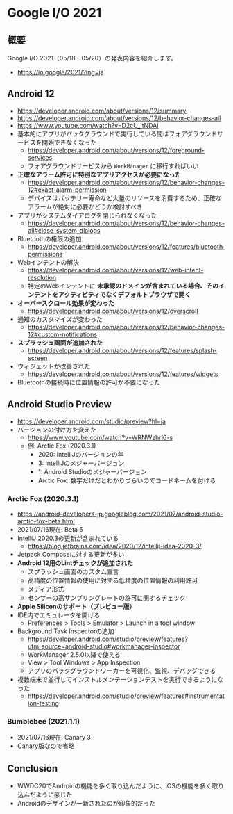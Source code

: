 # Google I/O 2021

## 概要

Google I/O 2021（05/18 - 05/20）の発表内容を紹介します。

- https://io.google/2021/?lng=ja

## Android 12

- https://developer.android.com/about/versions/12/summary
- https://developer.android.com/about/versions/12/behavior-changes-all
- https://www.youtube.com/watch?v=D2cU_itNDAI
- 基本的にアプリがバックグラウンドで実行している間はフォアグラウンドサービスを開始できなくなった
  - https://developer.android.com/about/versions/12/foreground-services
  - フォアグラウンドサービスから `WorkManager` に移行すればいい
- __正確なアラーム許可に特別なアプリアクセスが必要になった__
  - https://developer.android.com/about/versions/12/behavior-changes-12#exact-alarm-permission
  - デバイスはバッテリー寿命など大量のリソースを消費するため、正確なアラームが絶対に必要かどうか検討すべき
- アプリがシステムダイアログを閉じられなくなった
  - https://developer.android.com/about/versions/12/behavior-changes-all#close-system-dialogs
- Bluetoothの権限の追加
  - https://developer.android.com/about/versions/12/features/bluetooth-permissions
- Webインテントの解決
  - https://developer.android.com/about/versions/12/web-intent-resolution
  - 特定のWebインテントに __未承認のドメインが含まれている場合、そのインテントをアクティビティでなくデフォルトブラウザで開く__
- __オーバースクロール効果が変わった__
  - https://developer.android.com/about/versions/12/overscroll
- 通知のカスタマイズが変わった
  - https://developer.android.com/about/versions/12/behavior-changes-12#custom-notifications
- __スプラッシュ画面が追加された__
  - https://developer.android.com/about/versions/12/features/splash-screen
- ウィジェットが改善された
  - https://developer.android.com/about/versions/12/features/widgets
- Bluetoothの接続時に位置情報の許可が不要になった

## Android Studio Preview

- https://developer.android.com/studio/preview?hl=ja
- バージョンの付け方を変えた
  - https://www.youtube.com/watch?v=WRNWzhrl6-s
  - 例: Arctic Fox (2020.3.1)
    - 2020: IntelliJのバージョンの年
    - 3: IntelliJのメジャーバージョン
    - 1: Android Studioのメジャーバージョン
    - Arctic Fox: 数字だけだとわかりづらいのでコードネームを付ける

### Arctic Fox (2020.3.1)

- https://android-developers-jp.googleblog.com/2021/07/android-studio-arctic-fox-beta.html
- 2021/07/16現在: Beta 5
- IntelliJ 2020.3の更新が含まれている
  - https://blog.jetbrains.com/idea/2020/12/intellij-idea-2020-3/
- Jetpack Composeに対する更新が多い
- __Android 12用のLintチェックが追加された__
  - スプラッシュ画面のカスタム宣言
  - 高精度の位置情報の使用に対する低精度の位置情報の利用許可
  - メディア形式
  - センサーの高サンプリングレートの許可に関するチェック
- __Apple Siliconのサポート（プレビュー版）__
- IDE内でエミュレータを開ける
  - Preferences > Tools > Emulator > Launch in a tool window
- Background Task Inspectorの追加
  - https://developer.android.com/studio/preview/features?utm_source=android-studio#workmanager-inspector
  - WorkManager 2.5.0以降で使える
  - View > Tool Windows > App Inspection
  - アプリのバックグラウンドワーカーを可視化、監視、デバッグできる
- 複数端末で並行してインストルメンテーションテストを実行できるようになった
  - https://developer.android.com/studio/preview/features#instrumentation-testing

### Bumblebee (2021.1.1)

- 2021/07/16現在: Canary 3
- Canary版なので省略

## Conclusion

- WWDC20でAndroidの機能を多く取り込んだように、iOSの機能を多く取り込んだように感じた
- Androidのデザインが一新されたのが印象的だった
